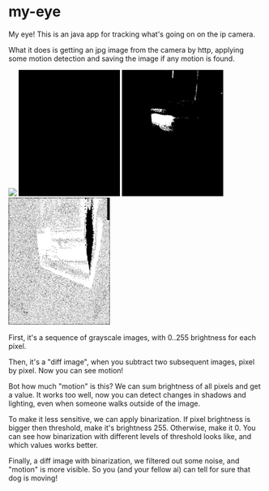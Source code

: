 my-eye
======

My eye!
This is an java app for tracking what's going on on the ip camera.

What it does is getting an jpg image from the camera by http, 
applying some motion detection and saving the image if any motion is found.

<img src="https://github.com/archie-swif/my-eye/blob/development/doc/dog1.gif?raw=true" width="200"/> <img src="https://github.com/archie-swif/my-eye/blob/development/doc/diff_greyscale.gif?raw=true" width="200"/> <img src="https://github.com/archie-swif/my-eye/blob/development/doc/diff_bin.gif?raw=true" width="200"/> <img src="https://github.com/archie-swif/my-eye/blob/development/doc/diff_bin2.gif?raw=true" width="200"/>

First, it's a sequence of grayscale images, with 0..255 brightness for each pixel.

Then, it's a "diff image", when you subtract two subsequent images, pixel by pixel. Now you can see motion!

Bot how much "motion" is this? We can sum brightness of all pixels and get a value. It works too well, now you can detect changes in shadows and lighting, even when someone walks outside of the image.

To make it less sensitive, we can apply binarization. If pixel brightness is bigger then threshold, make it's brightness 255. Otherwise, make it 0. You can see how binarization with different levels of threshold looks like, and which values works better.

Finally, a diff image with binarization, we filtered out some noise, and "motion" is more visible. So you (and your fellow ai) can tell for sure that dog is moving!
